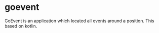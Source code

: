 # goevent
GoEvent is an application which located all events around a position. This based on kotlin.
